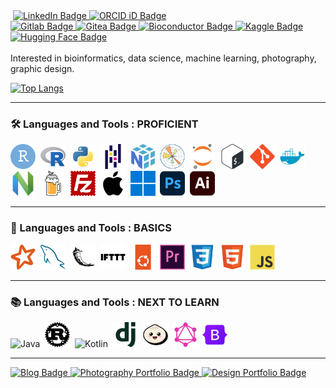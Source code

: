 <div id="badges">
  <img src="https://komarev.com/ghpvc/?username=ncmbianchi&color=red" alt=""/>
  <a href="https://www.linkedin.com/in/ncmbianchi/">
    <img src="https://img.shields.io/badge/CV-LinkedIn-0A66C2?logo=Read.cv&logoColor=white" alt="LinkedIn Badge"/>
    </a>
  <a href="https://orcid.org/0009-0000-4202-7154">
    <img src="https://img.shields.io/badge/CV-orcID-darkgreen?logo=orcid&logoColor=white" alt="ORCID iD Badge"/>
    </a>
  <br>
  <a href="https://gitlab.com/NCMBianchi">
    <img src="https://img.shields.io/badge/code-gitlab-orange?logo=gitlab&logoColor=orange" alt="Gitlab Badge"/>
    </a>
  <a href="https://gitlab.com/NCMBianchi">
    <img src="https://img.shields.io/badge/code-gitea-green?logo=gitea&logoColor=green" alt="Gitea Badge"/>
    </a>
  <a href="https://support.bioconductor.org/u/80934/">
    <img src="https://img.shields.io/badge/code-bioconductor-lightgrey?logo=r&logoColor=white" alt="Bioconductor Badge"/>
    </a>
  <a href="https://www.kaggle.com/nbianchi">
    <img src="https://img.shields.io/badge/code-kaggle-lightblue?logo=kaggle&logoColor=white" alt="Kaggle Badge"/>
    </a>
  <a href="https://huggingface.co/NCMBianchi">
    <img src="https://img.shields.io/badge/code-huggingface-yellow?logo=huggingface&logoColor=white" alt="Hugging Face Badge"/>
    </a>
</div>

<br>
<div id="header">
  Interested in bioinformatics, data science, machine learning, photography, graphic design.
</div>

[![Top Langs](https://github-readme-stats.vercel.app/api/top-langs/?username=NCMBianchi&size_weight=0.5&count_weight=0.5&layout=compact&theme=default&hide_border=true)](https://github.com/anuraghazra/github-readme-stats)

---

### :hammer_and_wrench: Languages and Tools : PROFICIENT

<div>
  <img src="https://github.com/devicons/devicon/blob/master/icons/rstudio/rstudio-original.svg" title="Rstudio" alt="Rstudio" width="40" height="40"/>&nbsp;
  <img src="https://github.com/devicons/devicon/blob/master/icons/r/r-original.svg" title="R" alt="R" width="40" height="40"/>&nbsp;
  <img src="https://github.com/devicons/devicon/blob/master/icons/python/python-original.svg" title="Python" alt="Python" width="40" height="40"/>&nbsp;
  <img src="https://github.com/devicons/devicon/blob/master/icons/pandas/pandas-original.svg" title="Pandas" alt="Pandas" width="40" height="40"/>&nbsp;
  <img src="https://github.com/devicons/devicon/blob/master/icons/numpy/numpy-original.svg" title="Numpy" alt="Numpy" width="40" height="40"/>&nbsp;
  <img src="https://github.com/devicons/devicon/blob/master/icons/matplotlib/matplotlib-original.svg" title="Matplotlib" alt="Matplotlib" width="40" height="40"/>&nbsp;
  <img src="https://github.com/devicons/devicon/blob/master/icons/jupyter/jupyter-original.svg" title="Jupyter" alt="Jupyter" width="40" height="40"/>&nbsp;
  <img src="https://github.com/devicons/devicon/blob/master/icons/bash/bash-original.svg" title="Bash" alt="Bash" width="40" height="40"/>&nbsp;
  <img src="https://github.com/devicons/devicon/blob/master/icons/git/git-original.svg" title="Git" alt="Git" width="40" height="40"/>&nbsp;
  <img src="https://github.com/devicons/devicon/blob/master/icons/docker/docker-plain.svg" title="Docker" alt="Docker" width="40" height="40"/>&nbsp;
  <img src="https://github.com/devicons/devicon/blob/master/icons/neovim/neovim-original.svg" title="Neovim" alt="Neovim" width="40" height="40"/>&nbsp;
  <img src="https://github.com/devicons/devicon/blob/master/icons/homebrew/homebrew-original.svg" title="Homebrew" alt="Homebrew" width="40" height="40"/>&nbsp;
  <img src="https://github.com/devicons/devicon/blob/master/icons/filezilla/filezilla-plain.svg" title="Filezilla" alt="Filezilla" width="40" height="40"/>&nbsp;
  <img src="https://github.com/devicons/devicon/blob/master/icons/apple/apple-original.svg" title="Apple" alt="Apple" width="40" height="40"/>&nbsp;
  <img src="https://github.com/devicons/devicon/blob/master/icons/windows11/windows11-original.svg" title="Windows11" alt="Windows11" width="40" height="40"/>&nbsp;
  <img src="https://github.com/devicons/devicon/blob/master/icons/photoshop/photoshop-original.svg" title="Photoshop" alt="Photoshop" width="40" height="40"/>&nbsp;
  <img src="https://github.com/devicons/devicon/blob/master/icons/illustrator/illustrator-plain.svg" title="Illustrator" alt="Illustrator" width="40" height="40"/>&nbsp;
</div>

---

### :wrench: Languages and Tools : BASICS

<div>
  <img src="https://github.com/devicons/devicon/blob/master/icons/apachespark/apachespark-original.svg" title="ApacheSpark" alt="ApacheSpark" width="40" height="40"/>&nbsp;
  <img src="https://github.com/devicons/devicon/blob/master/icons/mysql/mysql-original.svg" title="MySQL" alt="MySQL" width="40" height="40"/>&nbsp;
  <img src="https://github.com/devicons/devicon/blob/master/icons/flask/flask-original.svg" title="Flask" alt="Flask" width="40" height="40"/>&nbsp;
  <img src="https://github.com/devicons/devicon/blob/master/icons/ifttt/ifttt-original.svg" title="IFTTT" alt="IFTTT" width="40" height="40"/>&nbsp;
  <img src="https://github.com/devicons/devicon/blob/master/icons/ubuntu/ubuntu-original.svg" title="Ubuntu" alt="Ubuntu" width="40" height="40"/>&nbsp;
  <img src="https://github.com/devicons/devicon/blob/master/icons/premierepro/premierepro-original.svg" title="PremierePro" alt="PremierePro" width="40" height="40"/>&nbsp;
  <img src="https://github.com/devicons/devicon/blob/master/icons/css3/css3-original.svg" title="CSS" alt="CSS" width="40" height="40"/>&nbsp;
  <img src="https://github.com/devicons/devicon/blob/master/icons/html5/html5-original.svg" title="HTML" alt="HTML" width="40" height="40"/>&nbsp;
  <img src="https://github.com/devicons/devicon/blob/master/icons/javascript/javascript-original.svg" title="Javascript" alt="Javascript" width="40" height="40"/>&nbsp;
</div>

---

### 📚 Languages and Tools : NEXT TO LEARN

<div>
  <img src="https://cdn.jsdelivr.net/gh/devicons/devicon@latest/icons/java/java-original.svg" title="Java" alt="Java" width="40" height="40"/>&nbsp;
  <img src="https://github.com/devicons/devicon/blob/master/icons/rust/rust-original.svg" title="Rust" alt="Rust" width="40" height="40"/>&nbsp;
  <img src="https://cdn.jsdelivr.net/gh/devicons/devicon@latest/icons/kotlin/kotlin-original.svg" title="Kotlin" alt="Kotlin" width="40" height="40"/>&nbsp;
  <img src="https://github.com/devicons/devicon/blob/master/icons/django/django-plain.svg" title="Django" alt="Django" width="40" height="40"/>&nbsp;
  <img src="https://github.com/devicons/devicon/blob/master/icons/bun/bun-original.svg" title="Bun" alt="Bun" width="40" height="40"/>&nbsp;
  <img src="https://github.com/devicons/devicon/blob/master/icons/graphql/graphql-plain.svg" title="GraphQL" alt="GraphQL" width="40" height="40"/>&nbsp;
  <img src="https://github.com/devicons/devicon/blob/master/icons/bootstrap/bootstrap-original.svg" title="Bootstrap" alt="Bootstrap" width="40" height="40"/>&nbsp;
</div>


---



<div>
  <a href="https://goshootit.net">
    <img src="https://img.shields.io/badge/personal-blog-grey?logo=wordpress&logoColor=white" alt="Blog Badge"/>
    </a>
  <a href="https://goshootit.myportfolio.com">
    <img src="https://img.shields.io/badge/personal-photography-red?logo=adobe&logoColor=darkred" alt="Photography Portfolio Badge"/>
    </a>
  <a href="https://www.behance.net/NCMBianchi">
    <img src="https://img.shields.io/badge/personal-design-blue?logo=behance&logoColor=white" alt="Design Portfolio Badge"/>
    </a>
</div>
